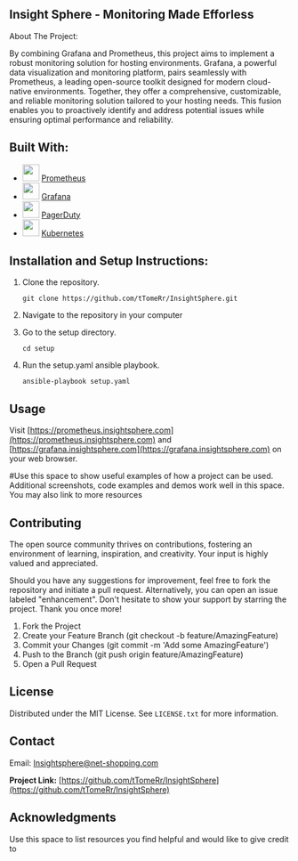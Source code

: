 ## Insight Sphere - Monitoring Made Efforless

About The Project:

By combining Grafana and Prometheus, this project aims to implement a robust monitoring solution for hosting environments. Grafana, a powerful data visualization and       monitoring platform, pairs seamlessly with Prometheus, a leading open-source toolkit designed for modern cloud-native environments. Together, they offer a comprehensive,   customizable, and reliable monitoring solution tailored to your hosting needs. This fusion enables you to proactively identify and address potential issues while ensuring  optimal performance and reliability.



## Built With:
* [<img src="https://github.com/prometheus/docs/raw/ca2961b495c3e2a1e4586899c26de692fa5a28e7/static/prometheus_logo_orange_circle.svg" width="30" height="30">](https://prometheus.io/) [Prometheus](https://prometheus.io/)
* [<img src="https://upload.wikimedia.org/wikipedia/commons/thumb/3/3b/Grafana_icon.svg/32px-Grafana_icon.svg.png" width="30" height="30">](https://grafana.com/) [Grafana](https://grafana.com/)
* [<img src="https://www.pagerduty.com/favicon.ico" width="30" height="30">](https://www.pagerduty.com/) [PagerDuty](https://www.pagerduty.com/)
* [<img src="https://kubernetes.io/images/favicon.png" width="30" height="30">](https://kubernete.io/) [Kubernetes](https://kubernetes.io/)




## Installation and Setup Instructions:

1. Clone the repository.

    `git clone https://github.com/tTomeRr/InsightSphere.git`


2. Navigate to the repository in your computer


3. Go to the setup directory.

    `cd setup`


4. Run the setup.yaml ansible playbook.

    `ansible-playbook setup.yaml`






## Usage

Visit [https://prometheus.insightsphere.com](https://prometheus.insightsphere.com) and [https://grafana.insightsphere.com](https://grafana.insightsphere.com) on your web browser.


#Use this space to show useful examples of how a project can be used. Additional screenshots, code examples and demos work well in this space. You may also link to more resources





## Contributing

The open source community thrives on contributions, fostering an environment of learning, inspiration, and creativity. Your input is highly valued and appreciated.

Should you have any suggestions for improvement, feel free to fork the repository and initiate a pull request. Alternatively, you can open an issue labeled "enhancement".  Don't hesitate to show your support by starring the project. Thank you once more!

1. Fork the Project
2. Create your Feature Branch (git checkout -b feature/AmazingFeature)
3. Commit your Changes (git commit -m 'Add some AmazingFeature')
4. Push to the Branch (git push origin feature/AmazingFeature)
5. Open a Pull Request




## License

Distributed under the MIT License. See `LICENSE.txt` for more information.



## Contact

Email: [Insightsphere@net-shopping.com](mailto:Insightsphere@net-shopping.com)

**Project Link:** [https://github.com/tTomeRr/InsightSphere](https://github.com/tTomeRr/InsightSphere)




## Acknowledgments

Use this space to list resources you find helpful and would like to give credit to        
